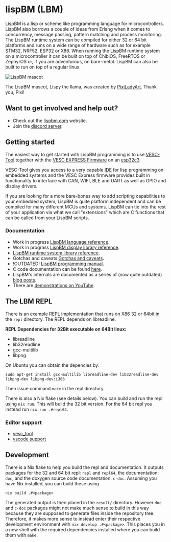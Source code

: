 # lispBM (LBM)

LispBM is a lisp or scheme like programming language for
microcontrollers.  LispBM also borrows a couple of ideas from Erlang
when it comes to concurrency, message passing, pattern matching and
process monitoring.  The LispBM runtime system can be compiled for
either 32 or 64 bit platforms and runs on a wide range of hardware
such as for example STM32, NRF52, ESP32 or X86.  When running the
LispBM runtime system on a microcontroller it can be built on top of
ChibiOS, FreeRTOS or ZephyrOS or, if you are adventurous, on bare-metal.
LispBM can also be built to run on top of a regular linux. 

![LispBM mascot](https://github.com/svenssonjoel/lispBM/blob/master/mascot/lispbm_llama_small.png)

The LispBM mascot, Lispy the llama, was created by
[PixiLadyArt](https://www.instagram.com/pixiladyart/). Thank you, Pixi! 

## Want to get involved and help out?

 - Check out the [lispbm.com](http://www.lispbm.com) website.
 - Join the [discord server](https://discord.gg/urtJUUMnwQ).

## Getting started 

The easiest way to get started with LispBM programming is to use
[VESC-Tool](https://vesc-project.com/vesc_tool) together with the
[VESC EXPRESS Firmware](https://github.com/vedderb/vesc_express) on an [esp32c3](https://docs.espressif.com/projects/esp-idf/en/latest/esp32c3/hw-reference/esp32c3/user-guide-devkitm-1.html).

VESC-Tool gives you access to a very capable [IDE](https://vesc-project.com/sites/default/files/lisp%20overview.png) for lisp programming on embedded systems
and the VESC Express firmware provides built in functionality to interface with CAN, WIFI, BLE and UART
as well as GPIO and display drivers.

If you are looking for a more bare-bones way to add scripting capabilities to your
embedded system, LispBM is quite platform independent and can be compiled for many
different MCUs and systems. LispBM can tie into the rest of your application via
what we call "extensions" which are C functions that can be called from your LispBM scripts. 

### Documentation

 - Work in progress [LispBM language reference](./doc/lbmref.md).
 - Work in prograss [LispBM display library reference](./doc/displayref.md).
 - [LispBM runtime system library reference](./doc/runtimeref.md).
 - Gotchas and caveats [Gotchas and caveats](./doc/gotchas.md).
 - !OUTDATED! [LispBM programming manual](./doc/manual).
 - C code documentation can be found [here](http://svenssonjoel.github.io/lbmdoc/html/index.html).
 - LispBM's internals are documented as a series of (now quite outdated) [blog posts](http://svenssonjoel.github.io).
 - There are [demonstrations on YouTube](https://youtube.com/playlist?list=PLtf_3TaqZoDOQqZcB9Yj-R1zS2DWDZ9q9).

## The LBM REPL

There is an example REPL implementation that runs on X86 32 or 64bit in the `repl` directory.
The REPL depends on libreadline.


**REPL Dependencies for 32Bit executable on 64Bit linux:**
* libreadline
* lib32readline
* gcc-multilib
* libpng

On Ubuntu you can obtain the depencies by:
```shell
sudo apt-get install gcc-multilib libreadline-dev lib32readline-dev libpng-dev libpng-dev:i386
```

Then issue command `make` in the repl directory.

There is also a Nix flake (see details below). You can build and run the repl using `nix run`. This will build the 32 bit version. For the 64 bit repl you instead run `nix run .#repl64`.

### Editor support

* [vesc_tool](https://vesc-project.com/vesc_tool)
* [vscode support](https://marketplace.visualstudio.com/items?itemName=rasmus-soderhielm.lispbm-language-support)

## Development

There is a Nix flake to help you build the repl and documentation. It outputs packages for the 32 and 64 bit repl: `repl` and `repl64`, the documentation: `doc`, and the doxygen source code documentation: `c-doc`. Assuming you have Nix installed, you can build these using
```shell
nix build .#<package>
```

The generated output is then placed in the `result/` directory. However `doc` and `c-doc` packages might not make much sense to build in this way because they are supposed to generate files inside the repository tree. Therefore, it makes more sense to instead enter their respective development environment with `nix develop .#<package>`. This places you in a new shell with the required dependencies installed where you can build them with `make`. 
